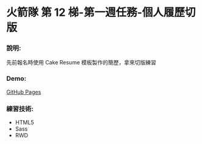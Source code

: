 # 火箭隊 第 12 梯-第一週任務-個人履歷切版

### 說明:

先前報名時使用 Cake Resume 模板製作的簡歷，拿來切版練習

### Demo:

[GitHub Pages](https://woowooyong.github.io/Team-Rocket-12th-week1-My-First-Resume/)

### 練習技術:

- HTML5
- Sass
- RWD
